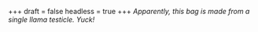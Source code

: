 
+++
draft = false
headless = true
+++
_Apparently, this bag is made from a single llama testicle. Yuck!_
